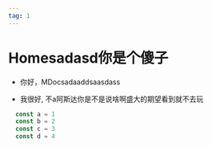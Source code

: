 ```yaml
---
tag: 1
---
```


# Homesadasd你是个傻子

- 你好，MDocsadaaddsaasdass

- 我很好, 不a阿斯达你是不是说啥啊盛大的期望看到就不去玩

``` js
  const a = 1
  const b = 2
  const c = 3
  const d = 4
```